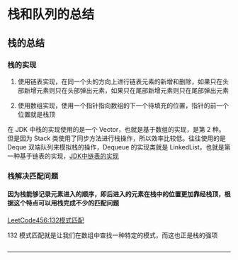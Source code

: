 # 栈和队列的总结

## 栈的总结

### 栈的实现

1. 使用链表实现，在同一个头的方向上进行链表元素的新增和删除，如果只在头部新增元素则只在头部弹出元素，如果只在尾部新增元素则只在尾部弹出元素

2. 使用数组实现，使用一个指针指向数组的下一个待填充的位置，指针的前一个位置就是栈顶

在 JDK 中栈的实现使用的是一个 Vector，也就是基于数组的实现，是第 2 种。但是因为 Stack 类使用了同步方法进行栈操作，所以效率比较低。往往使用的是 Deque 双端队列来模拟栈的操作，Dequeue 的实现类就是 LinkedList，也就是第一种基于链表的实现，[JDK中链表的实现](../链表/链表总结.md)

### 栈解决匹配问题

#### 因为栈能够记录元素进入的顺序，即后进入的元素在栈中的位置更加靠经栈顶，根据这个特点可以用栈完成不少的匹配问题

[LeetCode456:132模式匹配](https://leetcode.com/problems/132-pattern/)

132 模式匹配就是让我们在数组中查找一种特定的模式，而这也正是栈的强项

```java

```

---
